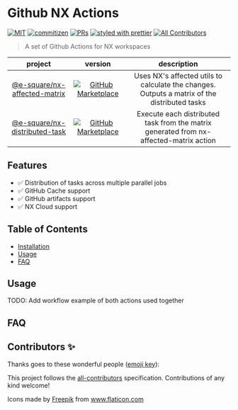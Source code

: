 # Github NX Actions

[![MIT](https://img.shields.io/packagist/l/doctrine/orm.svg?style=flat-square)](LICENSE)
[![commitizen](https://img.shields.io/badge/commitizen-friendly-brightgreen.svg?style=flat-square)](CONTRIBUTING.md#commit-message-format)
[![PRs](https://img.shields.io/badge/PRs-welcome-brightgreen.svg?style=flat-square)](.github/PULL_REQUEST_TEMPLATE.md)
[![styled with prettier](https://img.shields.io/badge/styled_with-prettier-ff69b4.svg?style=flat-square)](https://github.com/prettier/prettier)
[![All Contributors](https://img.shields.io/badge/all_contributors-0-orange.svg?style=flat-square)](#contributors-)


> A set of Github Actions for NX workspaces 

| project | version | description |
|:-------:|:-------:|:-------:|
| [@e-square/nx-affected-matrix] | [![GitHub Marketplace][monorepo-version-badge]][nx-affected-matrix-link] | Uses NX's affected utils to calculate the changes.  Outputs a matrix of the distributed tasks |
| [@e-square/nx-distributed-task] | [![GitHub Marketplace][monorepo-version-badge]][nx-distributed-task-link] | Execute each distributed task from the matrix generated from nx-affected-matrix action |

[monorepo-version-badge]: https://img.shields.io/github/package-json/v/e-square-io/nx-github-actions?color=light-green&label=Marketplace&logo=github&style=flat-square
[@e-square/nx-affected-matrix]: https://github.com/e-square-io/nx-github-actions/tree/main/packages/nx-affected-matrix
[nx-affected-matrix-link]: https://github.com/marketplace/actions/nx-affected-matrix
[@e-square/nx-distributed-task]: https://github.com/e-square-io/nx-github-actions/tree/main/packages/nx-distributed-task
[nx-distributed-task-link]: https://github.com/marketplace/actions/nx-distributed-task

## Features

- ✅ Distribution of tasks across multiple parallel jobs
- ✅ GitHub Cache support 
- ✅ GitHub artifacts support 
- ✅ NX Cloud support

## Table of Contents

- [Installation](#installation)
- [Usage](#usage)
- [FAQ](#faq)

## Usage

TODO: Add workflow example of both actions used together

## FAQ

## Contributors ✨

Thanks goes to these wonderful people ([emoji key](https://allcontributors.org/docs/en/emoji-key)):

<!-- ALL-CONTRIBUTORS-LIST:START - Do not remove or modify this section -->
<!-- prettier-ignore-start -->
<!-- markdownlint-disable -->
<!-- markdownlint-enable -->
<!-- prettier-ignore-end -->

<!-- ALL-CONTRIBUTORS-LIST:END -->

This project follows the [all-contributors](https://github.com/all-contributors/all-contributors) specification. Contributions of any kind welcome!

<div>Icons made by <a href="http://www.freepik.com/" title="Freepik">Freepik</a> from <a href="https://www.flaticon.com/" title="Flaticon">www.flaticon.com</a></div>

